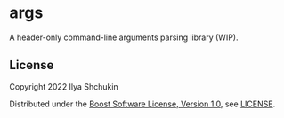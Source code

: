 # args

A header-only command-line arguments parsing library (WIP).


## License

Copyright 2022 Ilya Shchukin

Distributed under the [Boost Software License, Version 1.0](https://www.boost.org/users/license.html), see [LICENSE](https://github.com/ishchukin/dumby/blob/master/LICENSE).
